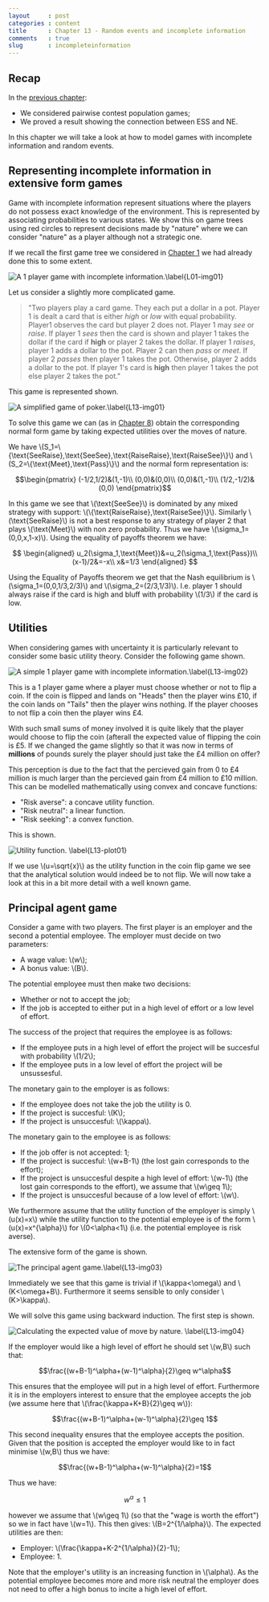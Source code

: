 ```yaml
---
layout     : post
categories : content
title      : Chapter 13 - Random events and incomplete information
comments   : true
slug       : incompleteinformation
---
```


## Recap

In the [previous chapter]({{site.baseurl}}/Content/Chapter_12_Nash_equilibrium_and_Evolutionary_stable_strategies):

- We considered pairwise contest population games;
- We proved a result showing the connection between ESS and NE.

In this chapter we will take a look at how to model games with incomplete information and random events.

## Representing incomplete information in extensive form games

Game with incomplete information represent situations where the players do not possess exact knowledge of the environment. This is represented by associating probabilities to various states. We show this on game trees using red circles to represent decisions made by "nature" where we can consider "nature" as a player although not a strategic one.

If we recall the first game tree we considered in [Chapter 1]({{site.baseurl}}/Content/Chapter_01-Introduction) we had already done this to some extent.

![A 1 player game with incomplete information.\label{L01-img01}]({{site.baseurl}}/Content/images/L01-img01.png)

Let us consider a slightly more complicated game.

> "Two players play a card game. They each put a dollar in a pot. Player 1 is dealt a card that is either *high* or *low* with equal probability. Player1 observes the card but player 2 does not. Player 1 may _see_ or _raise_. If player 1 _sees_ then the card is shown and player 1 takes the dollar if the card if **high** or player 2 takes the dollar. If player 1 _raises_, player 1 adds a dollar to the pot. Player 2 can then _pass_ or _meet_. If player 2 _passes_ then player 1 takes the pot. Otherwise, player 2 adds a dollar to the pot. If player 1's card is **high** then player 1 takes the pot else player 2 takes the pot."

This game is represented shown.

![A simplified game of poker.\label{L13-img01}]({{site.baseurl}}/Content/images/L13-img01.png)

To solve this game we can (as in [Chapter 8](Chapter_08-Subgame_Perfection.md)) obtain the corresponding normal form game by taking expected utilities over the moves of nature.

We have \\(S_1=\\{\text{SeeRaise},\text{SeeSee},\text{RaiseRaise},\text{RaiseSee}\\}\\) and \\(S_2=\\{\text{Meet},\text{Pass}\\}\\) and the normal form representation is:

$$\begin{pmatrix}
(-1/2,1/2)&(1,-1)\\
(0,0)&(0,0)\\
(0,0)&(1,-1)\\
(1/2,-1/2)&(0,0)
\end{pmatrix}$$

In this game we see that \\(\text{SeeSee}\\) is dominated by any mixed strategy with support: \\(\\{\text{RaiseRaise},\text{RaiseSee}\\}\\). Similarly \\(\text{SeeRaise}\\) is not a best response to any strategy of player 2 that plays \\(\text{Meet}\\) with non zero probability. Thus we have  \\(\sigma_1=(0,0,x,1-x)\\). Using the equality of payoffs theorem we have:

$$
\begin{aligned}
u_2(\sigma_1,\text{Meet})&=u_2(\sigma_1,\text{Pass})\\
(x-1)/2&=-x\\
x&=1/3
\end{aligned}
$$

Using the Equality of Payoffs theorem we get that the Nash equilibrium is \\(\sigma_1=(0,0,1/3,2/3)\\) and \\(\sigma_2=(2/3,1/3)\\). I.e. player 1 should always raise if the card is high and bluff with probability \\(1/3\\) if the card is low.

## Utilities

When considering games with uncertainty it is particularly relevant to consider some basic utility theory. Consider the following game shown.

![A simple 1 player game with incomplete information.\label{L13-img02}]({{site.baseurl}}/Content/images/L13-img02.png)

This is a 1 player game where a player must choose whether or not to flip a coin. If the coin is flipped and lands on "Heads" then the player wins £10, if the coin lands on "Tails" then the player wins nothing. If the player chooses to not flip a coin then the player wins £4.

With such small sums of money involved it is quite likely that the player would choose to flip the coin (afterall the expected value of flipping the coin is £5. If we changed the game slightly so that it was now in terms of **millions** of pounds surely the player should just take the £4 million on offer?

This perception is due to the fact that the percieved gain from 0 to £4 million is much larger than the percieved gain from £4 million to £10 million. This can be modelled mathematically using convex and concave functions:

- "Risk averse": a concave utility function.
- "Risk neutral": a linear function.
- "Risk seeking": a convex function.

This is shown.

![Utility function. \label{L13-plot01}]({{site.baseurl}}/Content/plots/L13-plot01.png)

If we use \\(u=\sqrt{x}\\) as the utility function in the coin flip game we see that the analytical solution would indeed be to not flip. We will now take a look at this in a bit more detail with a well known game.

## Principal agent game

Consider a game with two players. The first player is an employer and the second a potential employee. The employer must decide on two parameters:

- A wage value: \\(w\\);
- A bonus value: \\(B\\).

The potential employee must then make two decisions:

- Whether or not to accept the job;
- If the job is accepted to either put in a high level of effort or a low level of effort.

The success of the project that requires the employee is as follows:

- If the employee puts in a high level of effort the project will be succesful with probability \\(1/2\\);
- If the employee puts in a low level of effort the project will be unsussesful.

The monetary gain to the employer is as follows:

- If the employee does not take the job the utility is 0.
- If the project is succesful: \\(K\\);
- If the project is unsuccesful: \\(\kappa\\).

The monetary gain to the employee is as follows:

- If the job offer is not accepted: 1;
- If the project is succesful: \\(w+B-1\\) (the lost gain corresponds to the effort);
- If the project is unsuccesful despite a high level of effort: \\(w-1\\) (the lost gain corresponds to the effort), we assume that \\(w\geq 1\\);
- If the project is unsuccesful because of a low level of effort: \\(w\\).

We furthermore assume that the utility function of the employer is simply \\(u(x)=x\\) while the utility function to the potential employee is of the form \\(u(x)=x^{\alpha}\\) for \\(0<\alpha<1\\) (i.e. the potential employee is risk averse).

The extensive form of the game is shown.

![The principal agent game.\label{L13-img03}]({{site.baseurl}}/Content/images/L13-img03.png)

Immediately we see that this game is trivial if \\(\kappa<\omega\\) and \\(K<\omega+B\\). Furthermore it seems sensible to only consider \\(K>\kappa\\).

We will solve this game using backward induction. The first step is shown.

![Calculating the expected value of move by nature. \label{L13-img04}]({{site.baseurl}}/Content/images/L13-img04.png)

If the employer would like a high level of effort he should set \\(w,B\\) such that:

$$\frac{(w+B-1)^\alpha+(w-1)^\alpha}{2}\geq w^\alpha$$

This ensures that the employee will put in a high level of effort. Furthermore it is in the employers interest to ensure that the employee accepts the job (we assume here that \\(\frac{\kappa+K+B}{2}\geq w\\)):

$$\frac{(w+B-1)^\alpha+(w-1)^\alpha}{2}\geq 1$$

This second inequality ensures that the employee accepts the position. Given that the position is accepted the employer would like to in fact minimise \\(w,B\\) thus we have:

$$\frac{(w+B-1)^\alpha+(w-1)^\alpha}{2}=1$$

Thus we have:

$$w^\alpha\leq 1$$

however we assume that \\(w\geq 1\\) (so that the "wage is worth the effort") so we in fact have \\(w=1\\). This then gives: \\(B=2^{1/\alpha}\\). The expected utilities are then:

- Employer: \\(\frac{\kappa+K-2^{1/\alpha}}{2}-1\\);
- Employee: 1.

Note that the employer's utility is an increasing function in \\(\alpha\\). As the potential employee becomes more and more risk neutral the employer does not need to offer a high bonus to incite a high level of effort.
